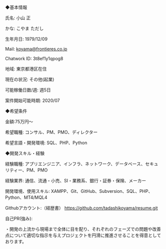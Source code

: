 ◆基本情報

氏名:
小山 正

かな:
こやま ただし

生年月日:
1979/12/09

Mail:
koyama@frontieres.co.jp

Chatwork ID:
3t8ef1y1qpog8

地域:
東京都港区在住

現在の状況:
その他(起業)

可能稼働日数/週:
週5日

案件開始可能時期:
2020/07

◆希望条件

金額:75万円～

希望職種:
コンサル、PM、PMO、ディレクター

希望言語・開発環境:
SQL、PHP、Python

◆開発スキル・経験

経験職種:
アプリエンジニア、インフラ、ネットワーク、データベース、セキュリティー、PM、PMO

経験業界:
通信、流通・小売、SI・業務系、銀行・証券・保険、メーカー

開発環境、使用スキル:
XAMPP、Git、GitHub、Subversion、SQL、PHP、Python、MT4/MQL4

Githubアカウント:（経歴書）
https://github.com/tadashikoyama/resume.git

自己PR(強み):

・開発の上流から現場まで全体に目を配り、それぞれのフェーズでの問題や改善点について適切な指示を与えプロジェクトを円滑に推進させることを得意としております。







